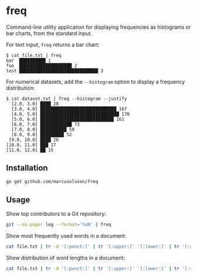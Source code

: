 # freq

Command-line utility application for displaying frequencies as histograms or bar charts, from the standard input.

For text input, `freq` returns a bar chart:

```shell
$ cat file.txt | freq
bar  ██████████ 1
foo  ████████████████████ 2
test ██████████████████████████████ 3
```

For numerical datasets, add the `--histogram` option to display a frequency distribution:

```shell
$ cat dataset.txt | freq --histogram --justify
  [2.0, 3.0] ████ 28
  [3.0, 4.0] █████████████████████████████ 167
  [4.0, 5.0] ██████████████████████████████ 170
  [5.0, 6.0] ████████████████████████████ 161
  [6.0, 7.0] ████████████ 73
  [7.0, 8.0] ██████████ 59
  [8.0, 9.0] █████████ 52
 [9.0, 10.0] ████ 26
[10.0, 11.0] ███ 17
[11.0, 12.0] ██ 15
```

## Installation

```bash
go get github.com/marcusolsson/freq
```

## Usage

Show top contributors to a Git repository:

```bash
git --no-pager log --format='%aN' | freq
```

Show most frequently used words in a document:

```bash
cat file.txt | tr -d '[:punct:]' | tr '[:upper:]' '[:lower:]' | tr '[:space:]' '\n' | freq
```

Show distribution of word lengths in a document:

```bash
cat file.txt | tr -d '[:punct:]' | tr '[:upper:]' '[:lower:]' | tr '[:space:]' '\n' | xargs -I'%' -n1 sh -c "echo % | wc -m" | freq --histogram
```
